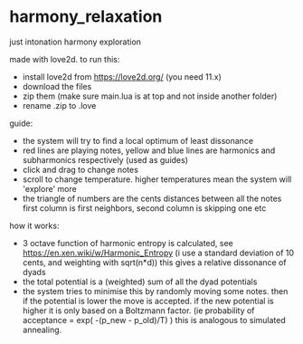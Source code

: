 # harmony_relaxation
just intonation harmony exploration

made with love2d. to run this:
- install love2d from https://love2d.org/  (you need 11.x)
- download the files 
- zip them (make sure main.lua is at top and not inside another folder)
- rename .zip to .love

guide:
 - the system will try to find a local optimum of least dissonance
 - red lines are playing notes, yellow and blue lines are harmonics and subharmonics respectively (used as guides)
 - click and drag to change notes
 - scroll to change temperature. higher temperatures mean the system will 'explore' more
 - the triangle of numbers are the cents distances between all the notes
   first column is first neighbors, second column is skipping one etc
 
 how it works:
  - 3 octave function of harmonic entropy is calculated, see https://en.xen.wiki/w/Harmonic_Entropy
    (i use a standard deviation of 10 cents, and weighting with sqrt(n*d))
    this gives a relative dissonance of dyads
  - the total potential is a (weighted) sum of all the dyad potentials
  - the system tries to minimise this by randomly moving some notes. then if the potential is lower the move is accepted. 
    if the new potential is higher it is only based on a Boltzmann factor. (ie probability of acceptance =  exp(  -(p_new - p_old)/T) ) 
    this is analogous to simulated annealing.
